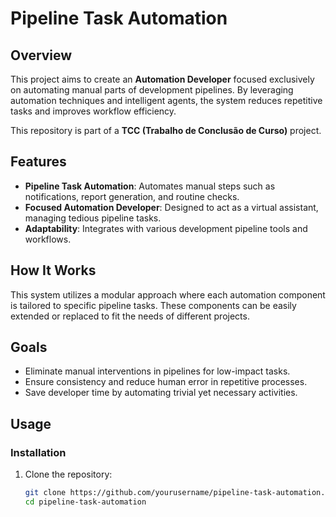 # Pipeline Task Automation  

## Overview  
This project aims to create an **Automation Developer** focused exclusively on automating manual parts of development pipelines. By leveraging automation techniques and intelligent agents, the system reduces repetitive tasks and improves workflow efficiency.

This repository is part of a **TCC (Trabalho de Conclusão de Curso)** project.

## Features  
- **Pipeline Task Automation**: Automates manual steps such as notifications, report generation, and routine checks.  
- **Focused Automation Developer**: Designed to act as a virtual assistant, managing tedious pipeline tasks.  
- **Adaptability**: Integrates with various development pipeline tools and workflows.  

## How It Works  
This system utilizes a modular approach where each automation component is tailored to specific pipeline tasks. These components can be easily extended or replaced to fit the needs of different projects.  

## Goals  
- Eliminate manual interventions in pipelines for low-impact tasks.  
- Ensure consistency and reduce human error in repetitive processes.  
- Save developer time by automating trivial yet necessary activities.  

## Usage  
### Installation  
1. Clone the repository:  
   ```bash
   git clone https://github.com/yourusername/pipeline-task-automation.git
   cd pipeline-task-automation
